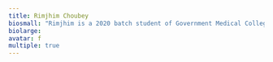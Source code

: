 ```yaml
---
title: Rimjhim Choubey
biosmall: "Rimjhim is a 2020 batch student of Government Medical College, Ratlam"
biolarge:
avatar: f
multiple: true
---
```

